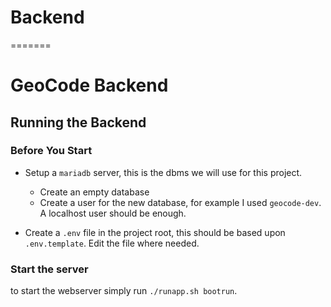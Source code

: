# Backend
=======
# GeoCode Backend

## Running the Backend

### Before You Start

- Setup a `mariadb` server, this is the dbms we will use for this project.
    - Create an empty database
    - Create a user for the new database, for example I used `geocode-dev`. A localhost user should be enough.

- Create a `.env` file in the project root, this should be based upon `.env.template`. Edit the file where needed.

### Start the server

to start the webserver simply run `./runapp.sh bootrun`.